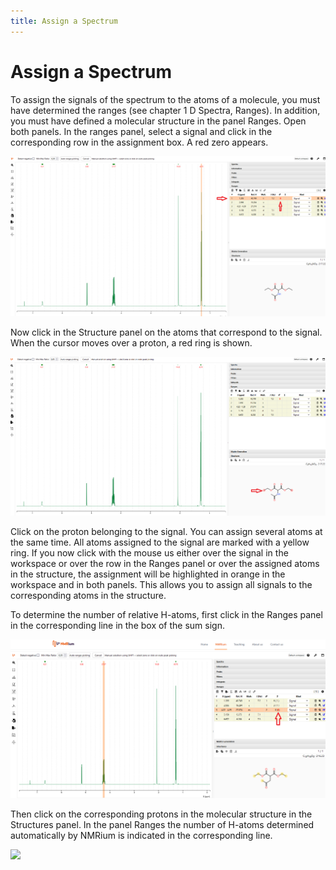 ```yaml
---
title: Assign a Spectrum
---
```


# Assign a Spectrum

To assign the signals of the spectrum to the atoms of a molecule, you must have determined the ranges (see chapter 1 D Spectra, Ranges). In addition, you must have defined a molecular structure in the panel Ranges. Open both panels. In the ranges panel, select a signal and click in the corresponding row in the assignment box.
A red zero appears.

![](./asign1.png)

Now click in the Structure panel on the atoms that correspond to the signal. When the cursor moves over a proton, a red ring is shown. 

![](./asign2.png)

Click on the proton belonging to the signal. You can assign several atoms at the same time. All atoms assigned to the signal are marked with a yellow ring. If you now click with the mouse us either over the signal in the workspace or over the row in the Ranges panel or over the assigned atoms in the structure, the assignment will be highlighted in orange in the workspace and in both panels. This allows you to assign all signals to the corresponding atoms in the structure. 

To determine the number of relative H-atoms, first click in the Ranges panel in the corresponding line in the box of the sum sign. 

![](./asign3.png)

Then click on the corresponding protons in the molecular structure in the Structures panel. In the panel Ranges the number of H-atoms determined automatically by NMRium is indicated in the corresponding line. 

![](./asign4.png)

